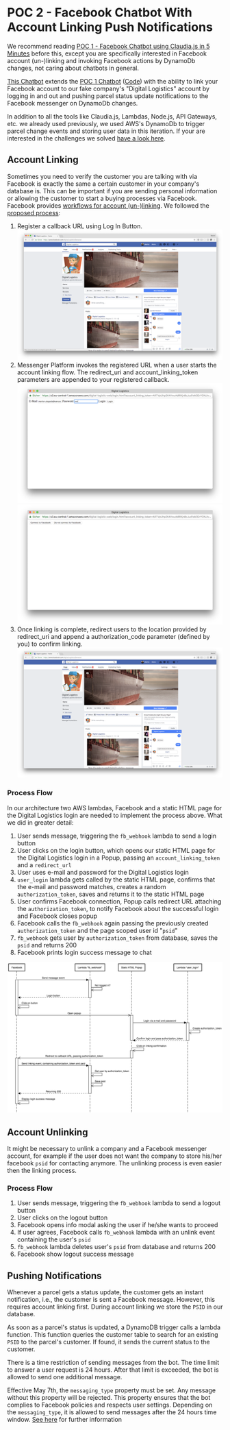 # POC 2 - Facebook Chatbot With Account Linking Push Notifications

We recommend reading [POC 1 - Facebook Chatbot using Claudia.js in 5 Minutes](./../facebook_chatbot_with_claudia_js_in_five_minutes) before this, except you are specifically interested in Facebook account (un-)linking and invoking Facebook actions by DynamoDb changes, not caring about chatbots in general.

[This Chatbot](./../digital_logistics_02) extends the [POC 1 Chatbot](./../facebook_chatbot_with_claudia_js_in_five_minutes) ([Code](./../digital_logistics_01)) with the ability to link your Facebook account to our fake company's "Digital Logistics" account by logging in and out and pushing parcel status update notifications to the Facebook messenger on DynamoDb changes.

In addition to all the tools like Claudia.js, Lambdas, Node.js, API Gateways, etc. we already used previously, we used AWS's DynamoDb to trigger parcel change events and storing user data in this iteration. If your are interested in the challenges we solved [have a look here](./../aws_infrastructure_tools/aws_dynamodb.md).

## Account Linking

Sometimes you need to verify the customer you are talking with via Facebook is exactly the same a certain customer in your company's database is. This can be important if you are sending personal information or allowing the customer to start a buying processes via Facebook.
Facebook provides [workflows for account (un-)linking](https://developers.facebook.com/docs/messenger-platform/identity/account-linking). We followed the [proposed process](https://developers.facebook.com/docs/messenger-platform/identity/account-linking#linking_process):

1. Register a callback URL using Log In Button.
![Login Button](./login_button.png)
2. Messenger Platform invokes the registered URL when a user starts the account linking flow. The redirect_uri and account_linking_token parameters are appended to your registered callback.
![Digital Logistics Login](./dl_login.png)
![Link Facebook and Company](./link.png)
3. Once linking is complete, redirect users to the location provided by redirect_uri and append a authorization_code parameter (defined by you) to confirm linking.
![Facebook linking notification](./logged_in.png)

### Process Flow

In our architecture two AWS lambdas, Facebook and a static HTML page for the Digital Logistics login are needed to implement the process above. What we did in greater detail:

1. User sends message, triggering the `fb_webhook` lambda to send a login button
2. User clicks on the login button, which opens our static HTML page for the Digital Logistics login in a Popup, passing an `account_linking_token` and a `redirect_url`
3. User uses e-mail and password for the Digital Logistics login
4. `user_login` lambda gets called by the static HTML page, confirms that the e-mail and password matches, creates a random `authorization_token`, saves and returns it to the static HTML page
5. User confirms Facebook connection, Popup calls redirect URL attaching the `authorization_token`, to notify Facebook about the successful login and Facebook closes popup
6. Facebook calls the `fb_webhook` again passing the previously created `authorization_token` and the page scoped user id "`psid`"
7. `fb_webhook` gets user by `authorization_token` from database, saves the `psid` and returns 200
8. Facebook prints login success message to chat

![Facebook Link Sequence Diagram](./sq_diagram.png)

## Account Unlinking

It might be necessary to unlink a company and a Facebook messenger account, for example if the user does not want the company to store his/her facebook `psid` for contacting anymore. The unlinking process is even easier then the linking process.

### Process Flow

1. User sends message, triggering the `fb_webhook` lambda to send a logout button
2. User clicks on the logout button
3. Facebook opens info modal asking the user if he/she wants to proceed
4. If user agrees, Facebook calls `fb_webhook` lambda with an unlink event containing the user's `psid`
5. `fb_webhook` lambda deletes user's `psid` from database and returns 200
6. Facebook show logout success message

## Pushing Notifications

Whenever a parcel gets a status update, the customer gets an instant notification, i.e., the customer is sent a Facebook message. However, this requires account linking first. During account linking we store the `PSID` in our database.

As soon as a parcel's status is updated, a DynamoDB trigger calls a lambda function. This function queries the customer table to search for an existing `PSID` to the parcel's customer. If found, it sends the current status to the customer.

There is a time restriction of sending messages from the bot. The time limit to answer a user request is 24 hours. After that limit is exceeded, the bot is allowed to send one additional message.

Effective May 7th, the `messaging_type` property must be set. Any message without this property will be rejected. This property ensures that the bot complies to Facebook policies and respects user settings. Depending on the `messaging_type`, it is allowed to send messages after the 24 hours time window. [See here](https://developers.facebook.com/docs/messenger-platform/send-messages#messaging_types) for further information
